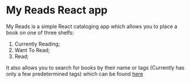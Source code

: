 # My Reads React app

My Reads is a simple React cataloging app which allows you to place a book on one of three shelfs:

1. Currently Reading;
2. Want To Read;
3. Read;

It also allows you to search for books by their name or tags (Currently has only a few predetermined tags) which can be found [here](SEARCH_TERMS.md)
